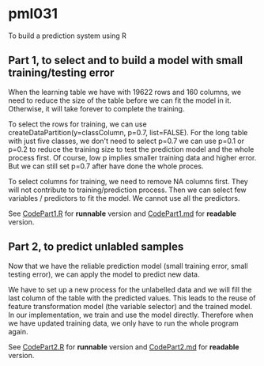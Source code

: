 # pml031
To build a prediction system using R

## Part 1, to select and to build a model with small training/testing error

When the learning table we have with 19622 rows and 160 columns, we need to reduce the size of the table before we can fit the model in it. Otherwise, it will take forever to complete the training. <br>

To select the rows for training, we can use createDataPartition(y=classColumn, p=0.7, list=FALSE). For the long table with just five classes, we don't need to select p=0.7 we can use p=0.1 or p=0.2 to reduce the training size to test the prediction model and the whole process first. Of course, low p implies smaller training data and higher error. But we can still set p=0.7 after have done the whole proces.

To select columns for training, we need to remove NA columns first. They will not contribute to training/prediction process. Then we can select few variables / predictors to fit the model. We cannot use all the predictors.

See [CodePart1.R](https://github.com/tutrunghieu/pml031/blob/master/CodePart1.R) for <b>runnable</b> version and [CodePart1.md]((https://github.com/tutrunghieu/pml031/blob/master/CodePart1.md)) for <b>readable</b> version.

## Part 2, to predict unlabled samples

Now that we have the reliable prediction model (small training error, small testing error), we can apply the model to predict new data. 

We have to set up a new process for the unlabelled data and we will fill the last column of the table with the predicted values. This leads to the reuse of feature transformation model (the variable selector) and the trained model. In our implementation, we train and use the model directly. Therefore when we have updated training data, we only have to run the whole program again.

See [CodePart2.R](https://github.com/tutrunghieu/pml031/blob/master/CodePart2.R) for <b>runnable</b> version and [CodePart2.md]((https://github.com/tutrunghieu/pml031/blob/master/CodePart2.md)) for <b>readable</b> version.
